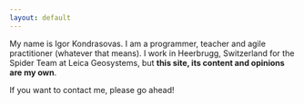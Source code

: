 ```yaml
---
layout: default
---
```


My name is Igor Kondrasovas. I am a programmer, teacher and agile practitioner (whatever that means). I work in Heerbrugg, Switzerland for the Spider Team at Leica Geosystems, but **this site, its content and opinions are my own**.

If you want to contact me, please go ahead!
